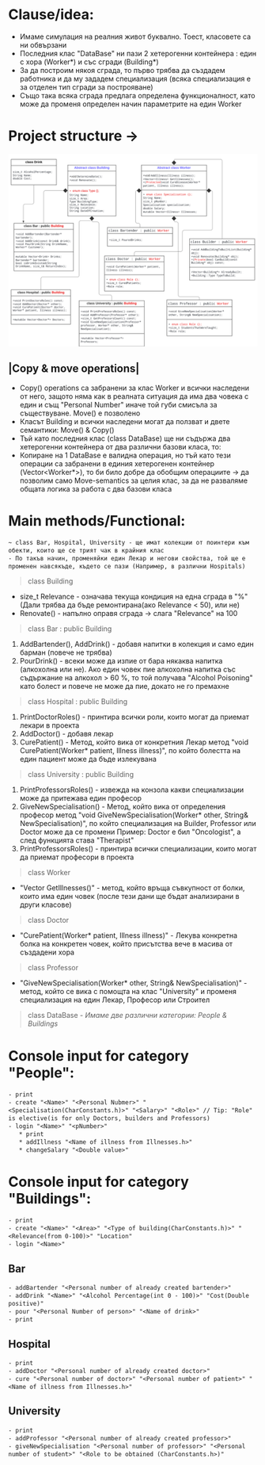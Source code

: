 # Clause/idea:
- Имаме симулация на реалния живот буквално. Тоест, класовете са ни обвързани
- Последния клас "DataBase" ни пази 2 хетерогенни контейнера : един с хора (Worker*) и със сгради (Building*)
- За да построим някоя сграда, то първо трябва да създадем работника и да му зададем специализация (всяка специализация е за отделен тип сгради за построяване)
- Също така всяка сграда предлага определена функционалност, като може да променя определен начин параметрите на един Worker 

# Project structure ->
![UML-Diagram of the project](https://github.com/JustImprove/Object-oriented_programming_FMI_2021-2022/blob/PR-task-Teams/Additional/Teams/Team%202/img/UML-Diagram.svg)

## |Copy & move operations|
- Copy() operations са забранени за клас Worker и всички наследени от него, защото няма как в реалната ситуация да има два човека с един и същ "Personal Number" иначе той губи смисъла за съществуване. Move() е позволено 
- Класът Building и всички наследени могат да ползват и двете семантики: Move() & Copy()
- Тъй като последния клас (class DataBase) ще ни съдържа два хетерогенни контейнера от два различни базови класа, то:
- Копиране на 1 DataBase е валидна операция, но тъй като тези операции са забранени в единия хетерогенен контейнер (Vector<Worker*>), то би било добре да обобщим операциите -> да позволим само Move-semantics за целия клас, за да не разваляме общата логика за работа с два базови класа

# Main methods/Functional:
```
~ class Bar, Hospital, University - ще имат колекции от поинтери към обекти, които ще се трият чак в крайния клас 
- По такъв начин, променяйки един Лекар и негови свойства, той ще е променен навсякъде, където се пази (Например, в различни Hospitals)
```
>class Building
- size_t Relevance - означава текуща кондиция на една сграда в "%" (Дали трябва да бъде ремонтирана(ако Relevance < 50), или не)
- Renovate() - напълно оправя сграда -> слага "Relevance" на 100 

>class Bar : public  Building
1) AddBartender(), AddDrink() - добавя напитки в колекция и само един барман (повече не трябва)
2) PourDrink() - всеки може да изпие от бара някаква напитка (алкохолна или не). Ако един човек пие алкохолна напитка със съдържание на алкохол > 60 %, то той получава "Alcohol Poisoning" като болест и повече не може да пие, докато не го премахне 

>class Hospital : public  Building
1) PrintDoctorRoles() - принтира всички роли, които могат да приемат лекари в проекта 
2) AddDoctor() - добавя лекар 
3) CurePatient() - Метод, който вика от конкретния Лекар метод "void CurePatient(Worker* patient, Illness illness)", по който болестта на един пациент може да бъде излекувана

>class University : public  Building
1) PrintProfessorsRoles() - извежда на конзола какви специализации може да притежава един професор
2) GiveNewSpecialisation() - Метод, който вика от определения професор метод "void GiveNewSpecialisation(Worker* other, String& NewSpecialisation)",  по който специализация на Builder, Professor или Doctor може да се промени 
     Пример: Doctor е бил "Oncologist", а след функцията става "Therapist"
3) PrintProfessorsRoles() - принтира всички специализации, които могат да приемат професори в проекта

>class Worker
- "Vector<Illness> GetIllnesses()" - метод, който връща съвкупност от болки, които има един човек (после тези дани ще бъдат анализирани в други класове)

>class Doctor
- "CurePatient(Worker* patient, Illness illness)" - Лекува конкретна болка на конкретен човек, който присътства вече в масива от създадени хора 

>class Professor
- "GiveNewSpecialisation(Worker* other, String& NewSpecialisation)" - метод, който се вика с помощта на клас "University" и променя специализация на един Лекар, Професор или Строител

>class DataBase
*- Имаме две различни категории: People & Buildings*

# Console input for category "People":
  ```
- print
- create "<Name>" "<Personal Nubmer>" "<Specialisation(CharConstants.h)>" "<Salary>" "<Role>" // Tip: "Role" is elective(is for only Doctors, builders and Professors) 
- login "<Name>" "<pNumber>"
     * print
     * addIllness "<Name of illness from Illnesses.h>"
     * changeSalary "<Double value>"
  ```
# Console input for category "Buildings":
  ```
- print
- create "<Name>" "<Area>" "<Type of building(CharConstants.h)>" "<Relevance(from 0-100)>" "Location"
- login "<Name>" 
  ```
## Bar        
  ```
- addBartender "<Personal number of already created bartender>"
- addDrink "<Name>" "<Alcohol Percentage(int 0 - 100)>" "Cost(Double positive)"
- pour "<Personal Number of person>" "<Name of drink>"
- print
```  
## Hospital                                                                                                                 
```                                                                                                                 
- print
- addDoctor "<Personal number of already created doctor>"
- cure "<Personal number of doctor>" "<Personal number of patient>" "<Name of illness from Illnesses.h>"
```
## University                                                                                                                 
```                                                                                                                
- print
- addProfessor "<Personal number of already created professor>"
- giveNewSpecialisation "<Personal number of professor>" "<Personal number of student>" "<Role to be obtained (CharConstants.h>)"
 ```                                                                                                           
